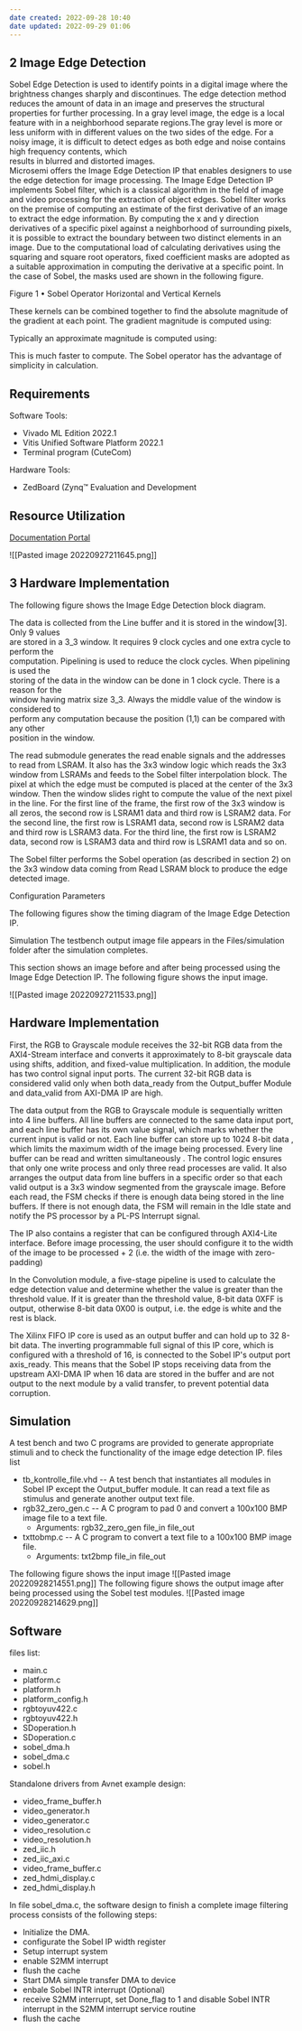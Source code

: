 ```yaml
---
date created: 2022-09-28 10:40
date updated: 2022-09-29 01:06
---
```


## 2 Image Edge Detection

Sobel Edge Detection is used to identify points in a digital image where the brightness changes sharply and discontinues. The  edge detection method reduces the amount of data in an image and preserves the structural properties  for further processing. In a gray level image, the edge is a local feature with in a neighborhood separate regions.The gray level is more or less uniform with in different values on the two sides of the edge. For a  noisy image, it is difficult to detect edges as both edge and noise contains high frequency contents, which\
results in blurred and distorted images.\
Microsemi offers the Image Edge Detection IP that enables designers to use the edge detection for image processing.
The Image Edge Detection IP implements Sobel filter, which is a classical algorithm in the field of image  and video processing for the extraction of object edges. Sobel filter works on the premise of computing  an estimate of the first derivative of an image to extract the edge information. By computing the x and y  direction derivatives of a specific pixel against a neighborhood of surrounding pixels, it is possible to  extract the boundary between two distinct elements in an image. Due to the computational load of calculating derivatives using the squaring and square root operators, fixed coefficient masks are adopted  as a suitable approximation in computing the derivative at a specific point. In the case of Sobel, the  masks used are shown in the following figure.

Figure 1 • Sobel Operator Horizontal and Vertical Kernels

These kernels can be combined together to find the absolute magnitude of the gradient at each point.
The gradient magnitude is computed using:

Typically an approximate magnitude is computed using:

This is much faster to compute. The Sobel operator has the advantage of simplicity in calculation.

## Requirements

Software Tools:

- Vivado ML Edition  2022.1
- Vitis Unified Software Platform 2022.1
- Terminal program (CuteCom)

Hardware Tools:

- ZedBoard (Zynq™ Evaluation and Development

## Resource Utilization

[Documentation Portal](https://docs.xilinx.com/v/u/en-US/xapp890-zynq-sobel-vivado-hls)

![[Pasted image 20220927211645.png]]

## 3 Hardware Implementation

The following figure shows the Image Edge Detection block diagram.

The data is collected from the Line buffer and it is stored in the window[3]. Only 9 values\
are stored in a 3_3 window. It requires 9 clock cycles and one extra cycle to perform the\
computation. Pipelining is used to reduce the clock cycles. When pipelining is used the\
storing of the data in the window can be done in 1 clock cycle. There is a reason for the\
window having matrix size 3_3. Always the middle value of the window is considered to\
perform any computation because the position (1,1) can be compared with any other\
position in the window.

The read submodule generates the read enable signals and the addresses to read from LSRAM. It also
has the 3x3 window logic which reads the 3x3 window from LSRAMs and feeds to the Sobel filter
interpolation block. The pixel at which the edge must be computed is placed at the center of the 3x3
window. Then the window slides right to compute the value of the next pixel in the line.
For the first line of the frame, the first row of the 3x3 window is all zeros, the second row is LSRAM1 data
and third row is LSRAM2 data. For the second line, the first row is LSRAM1 data, second row is LSRAM2
data and third row is LSRAM3 data. For the third line, the first row is LSRAM2 data, second row is
LSRAM3 data and third row is LSRAM1 data and so on.

The Sobel filter performs the Sobel operation (as described in section 2) on the 3x3 window data coming
from Read LSRAM block to produce the edge detected image.

Configuration Parameters

The following figures show the timing diagram of the Image Edge Detection IP.

Simulation
The testbench output image file appears in the Files/simulation folder after the simulation
completes.

This section shows an image before and after being processed using the Image Edge Detection IP.
The following figure shows the input image.

![[Pasted image 20220927211533.png]]

## Hardware Implementation

First, the RGB to Grayscale module receives the 32-bit RGB data from the AXI4-Stream interface and converts it approximately to 8-bit grayscale data using shifts, addition, and fixed-value multiplication. In addition, the module has two control signal input ports. The current 32-bit RGB data is considered valid only when both data_ready from the Output_buffer Module and data_valid from AXI-DMA IP are high.

The data output from the RGB to Grayscale module is sequentially written into 4 line buffers. All line buffers are connected to the same data input port, and each line buffer has its own value signal, which marks whether the current input is valid or not. Each line buffer can store up to 1024 8-bit data , which limits the maximum width of the image being processed. Every line buffer can be read and written simultaneously . The control logic ensures that only one write process and only three read processes are valid. It also arranges the output data from line buffers in a specific order so that each valid output is a 3x3 window segmented from the grayscale image. Before each read, the FSM checks if there is enough data being stored in the line buffers. If there is not enough data, the FSM will remain in the Idle state and notify the PS processor by a PL-PS Interrupt signal.

The IP also contains a register that can be configured through AXI4-Lite interface. Before image processing, the user should configure it to the width of the image to be processed + 2 (i.e. the width of the image with zero-padding)

In the Convolution module, a five-stage pipeline is used to calculate the edge detection value and determine whether the value is greater than the threshold value. If it is greater than the threshold value, 8-bit data 0XFF is output, otherwise 8-bit data 0X00 is output, i.e. the edge is white and the rest is black.

The Xilinx FIFO IP core is used as an output buffer and can hold up to 32 8-bit data. The inverting programmable full signal of this IP core, which is configured with a threshold of 16, is connected to the Sobel IP's output port axis_ready. This means that the Sobel IP stops receiving data from the upstream AXI-DMA IP when 16 data are stored in the buffer and are not output to the next module by a valid transfer, to prevent potential data corruption.

## Simulation

A test bench and two C programs are provided to generate appropriate stimuli and to check the functionality of the image edge detection IP.
files list

- tb_kontrolle_file.vhd -- A test bench that instantiates all modules in Sobel IP except the Output_buffer module. It can read a text file as stimulus and generate another output text file.
- rgb32_zero_gen.c -- A C program to pad 0 and convert a 100x100 BMP image file to a text file.
  - Arguments: rgb32_zero_gen file_in file_out
- txttobmp.c -- A C program to convert a text file to a 100x100 BMP image file.
  - Arguments: txt2bmp file_in file_out

The following figure shows the input image
![[Pasted image 20220928214551.png]]
The following figure shows the output image after being processed using the Sobel test modules.
![[Pasted image 20220928214629.png]]

## Software

files list:

- main.c
- platform.c
- platform.h
- platform_config.h
- rgbtoyuv422.c
- rgbtoyuv422.h
- SDoperation.h
- SDoperation.c
- sobel_dma.h
- sobel_dma.c
- sobel.h

Standalone drivers from Avnet example design:

- video_frame_buffer.h
- video_generator.h
- video_generator.c
- video_resolution.c
- video_resolution.h
- zed_iic.h
- zed_iic_axi.c
- video_frame_buffer.c
- zed_hdmi_display.c
- zed_hdmi_display.h

In file sobel_dma.c, the software design to finish a complete image filtering process consists of the following steps:
- Initialize the DMA.  
- configurate the Sobel IP width register
- Setup interrupt system 
- enable S2MM interrupt
- flush the cache
- Start DMA simple transfer DMA to device
- enbale Sobel INTR interrupt (Optional)
- receive S2MM interrupt, set Done_flag to 1 and disable Sobel INTR interrupt in the S2MM interrupt service routine
- flush the cache